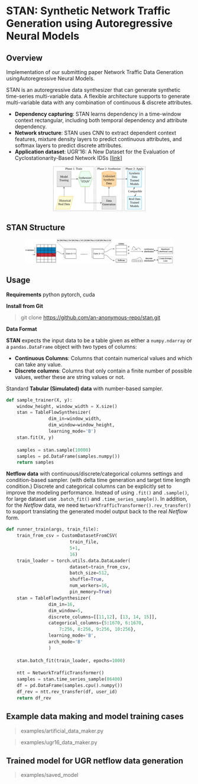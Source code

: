 # STAN: Synthetic Network Traffic Generation using Autoregressive Neural Models

## Overview

Implementation of our submitting paper Network Traffic Data Generation usingAutoregressive Neural Models.

STAN is an autoregressive data synthesizer that can generate synthetic time-series multi-variable data.
A flexible architecture supports to generate multi-variable data with any combination of continuous & discrete attributes.

- **Dependency capturing**: STAN learns dependency in a time-window context rectangular,
  including both temporal dependency and attribute dependency.
- **Network structure**: STAN uses CNN to extract dependent context features, mixture density layers to predict continuous attributes,
  and softmax layers to predict discrete attributes.
- **Application dataset**: UGR'16: A New Dataset for the Evaluation of Cyclostationarity-Based Network IDSs [[link]](https://nesg.ugr.es/nesg-ugr16/)

<!-- ![pipline](documents/aaai_overview_5.png) -->
<center>
<img src="documents/aaai_overview_5.png" width="250">
</center>


## STAN Structure


<center>
<img src="documents/aaai_architecture.png" width="400">
</center>
<!-- ![arch](documents/aaai_architecture.png) -->

## Usage

**Requirements** python pytorch, cuda

**Install from Git**
> git clone https://github.com/an-anonymous-repo/stan.git

**Data Format**

**STAN** expects the input data to be a table given as either a `numpy.ndarray` or a
`pandas.DataFrame` object with two types of columns:

* **Continuous Columns**: Columns that contain numerical values and which can take any value.
* **Discrete columns**: Columns that only contain a finite number of possible values, wether
these are string values or not.

Standard **Tabular (Simulated) data** with number-based sampler.
```python
def sample_trainer(X, y):
    window_height, window_width = X.size()
    stan = TableFlowSynthesizer(
                dim_in=window_width,
                dim_window=window_height,
                learning_mode='B')
    stan.fit(X, y)
 
    samples = stan.sample(10000)
    samples = pd.DataFrame(samples.numpy())
    return samples
```
**Netflow data** with continuous/discrete/categorical columns settings and condition-based sampler. (with delta time generation and target time length condition.) Discrete and categorical columns can be explicitly set to improve the modeling performance.
Instead of using `.fit()` and `.sample()`, for large dataset use `.batch_fit()` and `.time_series_sample()`. In addition, for the *Netflow* data, we need `NetworkTrafficTransformer().rev_transfer()` to support translating the generated model output back to the real *Netflow* form.

```python
def runner_train(args, train_file):
    train_from_csv = CustomDatasetFromCSV(
                        train_file,
                        5+1,
                        16)
    train_loader = torch.utils.data.DataLoader(
                        dataset=train_from_csv,
                        batch_size=512,
                        shuffle=True,
                        num_workers=16, 
                        pin_memory=True)
    stan = TableFlowSynthesizer(
                dim_in=16,
                dim_window=5, 
                discrete_columns=[[11,12], [13, 14, 15]],
                categorical_columns={5:1670, 6:1670,
                    7:256, 8:256, 9:256, 10:256},
                learning_mode='B',
                arch_mode='B'
                )
    
    stan.batch_fit(train_loader, epochs=1000)
    
    ntt = NetworkTrafficTransformer()
    samples = stan.time_series_sample(86400)
    df = pd.DataFrame(samples.cpu().numpy())
    df_rev = ntt.rev_transfer(df, user_id)
    return df_rev
```
## Example data making and model training cases

> examples/artificial_data_maker.py

> examples/ugr16_data_maker.py

## Trained model for UGR netflow data generation

> examples/saved_model

<!-- ## Frequently Used Command
> head 10 data_ugr16/pr_last_training.csv > data_ugr16/pr_last_tinytrain.csv

> wc -l data_ugr16/pr_last_training.csv

> CUDA_VISIBLE_DEVICES=0 python3 ugr16_data_maker.py

> find . -name "*.csv" | xargs -n 1 tail -n +2 > ../326_stan/stan_all.csv

> te,teDelta,byt,pkt,td,sp,dp,sa,da,pr -->